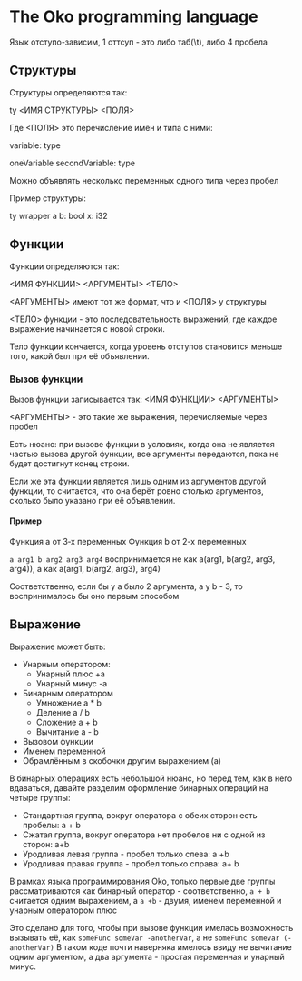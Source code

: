 # The Oko programming language

Язык отступо-зависим, 1 оттсуп - это либо таб(\t), либо 4 пробела

## Структуры

Структуры определяются так:

ty <ИМЯ СТРУКТУРЫ>
    <ПОЛЯ>

Где <ПОЛЯ> это перечисление имён и типа с ними:

variable: type

oneVariable secondVariable: type

Можно объявлять несколько переменных одного типа через пробел

Пример структуры:

ty wrapper
	a b: bool
	x: i32

## Функции

Функции определяются так:

<ИМЯ ФУНКЦИИ> <АРГУМЕНТЫ>
    <ТЕЛО>

<АРГУМЕНТЫ> имеют тот же формат, что и <ПОЛЯ> у структуры

<ТЕЛО> функции - это последовательность выражений, где каждое выражение
начинается с новой строки.

Тело функции кончается, когда уровень отступов становится меньше того,
какой был при её объявлении.

### Вызов функции

Вызов функции записывается так:
    <ИМЯ ФУНКЦИИ> <АРГУМЕНТЫ>

<АРГУМЕНТЫ> - это такие же выражения, перечисляемые через пробел

Есть нюанс: при вызове функции в условиях,
когда она не является частью вызова другой функции,
все аргументы передаются, пока не будет достигнут конец строки.

Если же эта функции является лишь одним из аргументов другой функции,
то считается, что она берёт ровно столько аргументов, сколько было указано
при её объявлении.

#### Пример
Функция a от 3‑х переменных
Функция b от 2-х переменных

`a arg1 b arg2 arg3 arg4`
воспринимается не как
a(arg1, b(arg2, arg3, arg4)),
а как
a(arg1, b(arg2, arg3), arg4)

Соответственно, если бы у a было 2 аргумента, а у b - 3,
то воспринималось бы оно первым способом

## Выражение

Выражение может быть:
- Унарным оператором:
    * Унарный плюс +a
    * Унарный минус -a
- Бинарным оператором
    * Умножение a * b
    * Деление a / b
    * Сложение a + b
    * Вычитание a - b
- Вызовом функции
- Именем переменной
- Обрамлённым в скобочки другим выражением (a)

В бинарных операциях есть небольшой нюанс,
но перед тем, как в него вдаваться, давайте разделим оформление
бинарных операций на четыре группы:

* Стандартная группа, вокруг оператора с обеих сторон есть пробелы: a + b
* Сжатая группа, вокруг оператора нет пробелов ни с одной из сторон: a+b
* Уродливая левая группа - пробел только слева: a +b
* Уродливая правая группа - пробел только справа: a+ b

В рамках языка программирования Oko, только первые две группы рассматриваются
как бинарный оператор - соответственно, `a + b` считается одним выражением,
а `a +b` - двумя, именем переменной и унарным оператором плюс

Это сделано для того, чтобы при вызове функции имелась возможность
вызывать её, как `someFunc someVar -anotherVar`, а не `someFunc somevar (-anotherVar)`
В таком коде почти наверняка имелось ввиду не вычитание одним аргументом,
а два аргумента - простая переменная и унарный минус.
